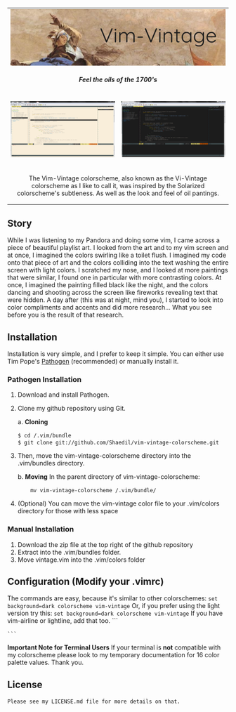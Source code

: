 <table><tbody align="center">

<tr><td colspan='2'>
<img src="https://github.com/Shaedil/vim-vintage-colorscheme/raw/master/images/Banner.png" alt="Apollo and the Continents Asia  by Tiepolo, Giovanni Battista" />
<h4> <i>Feel the oils of the 1700's</i> </h4>
</td></tr>

<tr></tr>

<tr>
<td>
<br>
<img alt="screenshot of the vim-vintage color theme, light version" src="https://github.com/Shaedil/vim-vintage-colorscheme/raw/master/images/Vintage-light.png" width="430" />
<br>
</td>
<td>
<br>
<img alt="screenshot of the vim-vintage color theme, dark version" src="https://github.com/Shaedil/vim-vintage-colorscheme/raw/master/images/Vintage-dark.png" width="430" />
<br>
</td>
</tr>

<tr></tr>

<tr><td colspan='2'>
<br>
<p align="center">The Vim-Vintage colorscheme, also known as the Vi-Vintage colorscheme as I like to call it, was inspired by the <a hrel = "https://github.com/altercation/vim-colors-solarized">Solarized</a> colorscheme's subtleness. As well as the look and feel of oil pantings.</p>

</td></tr>

</tbody></table>

## Story
<p>    While I was listening to my Pandora and doing some vim, I came across a piece of beautiful playlist art. I looked from the art and to my vim screen and at once, I imagined the colors swirling like a toilet flush. I imagined my code onto that piece of art and the colors colliding into the text washing the entire screen with light colors. I scratched my nose, and I looked at more paintings that were similar, I found one in particular with more contrasting colors. At once, I imagined the painting filled black like the night, and the colors dancing and shooting across the screen like fireworks revealing text that were hidden. A day after (this was at night, mind you), I started to look into color compliments and accents and did more research... What you see before you is the result of that research.
<p>
    
## Installation
    
Installation is very simple, and I prefer to keep it simple. You can either use Tim Pope's [Pathogen](https://github.com/tpope/vim-pathogen) (recommended) or manually install it.

### Pathogen Installation 
1. Download and install Pathogen.
2. Clone my github repository using Git.

    a. **Cloning** 
    ```
    $ cd /.vim/bundle
    $ git clone git://github.com/Shaedil/vim-vintage-colorscheme.git
    ```
    
3. Then, move the vim-vintage-colorscheme directory into the .vim/bundles directory.  

    b. **Moving**
    In the parent directory of vim-vintage-colorscheme:
    ```
        mv vim-vintage-colorscheme /.vim/bundle/
    ```
    
4. (Optional) You can move the vim-vintage color file to your .vim/colors directory for those with less space

### Manual Installation
1. Download the zip file at the top right of the github repository
2. Extract into the .vim/bundles folder.
3. Move vintage.vim into the .vim/colors folder

## Configuration (Modify your .vimrc)
The commands are easy, because it's similar to other colorschemes:
    ```
    set background=dark
    colorscheme vim-vintage
    ```
Or, if you prefer using the light version try this:
    ```
    set background=dark
    colorscheme vim-vintage
    ```
If you have vim-airline or lightline, add that too.
    ```
     
    ```
**Important Note for Terminal Users** If your terminal is **not** compatible with my colorscheme please look to my temporary documentation for 16 color palette values. Thank you.

## License
    Please see my LICENSE.md file for more details on that.
